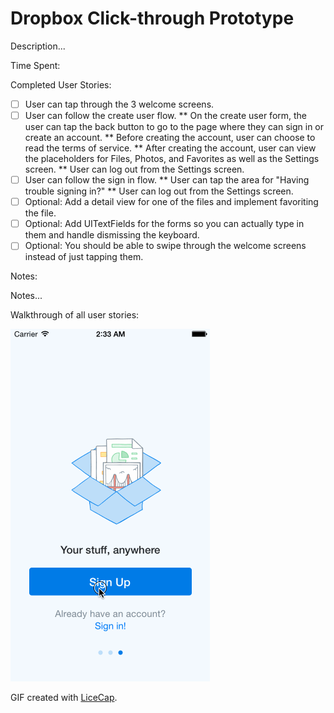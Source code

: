 # Dropbox Click-through Prototype

Description...

Time Spent:

Completed User Stories:
* [ ] User can tap through the 3 welcome screens.
* [ ] User can follow the create user flow.
** On the create user form, the user can tap the back button to go to the page where they can sign in or create an account.
** Before creating the account, user can choose to read the terms of service.
** After creating the account, user can view the placeholders for Files, Photos, and Favorites as well as the Settings screen.
** User can log out from the Settings screen.
* [ ] User can follow the sign in flow.
** User can tap the area for "Having trouble signing in?"
** User can log out from the Settings screen.
* [ ] Optional: Add a detail view for one of the files and implement favoriting the file.
* [ ] Optional: Add UITextFields for the forms so you can actually type in them and handle dismissing the keyboard.
* [ ] Optional: You should be able to swipe through the welcome screens instead of just tapping them.

Notes:

Notes...

Walkthrough of all user stories:

![Video Walkthrough](demo.gif)

GIF created with [LiceCap](http://www.cockos.com/licecap/).
